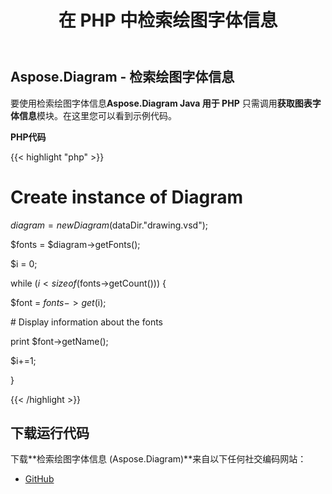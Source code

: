 ﻿---
title: 在 PHP 中检索绘图字体信息
type: docs
weight: 40
url: /zh/java/retrieve-drawing-font-information-in-php/
---
## **Aspose.Diagram - 检索绘图字体信息**
要使用检索绘图字体信息**Aspose.Diagram Java 用于 PHP** 只需调用**获取图表字体信息**模块。在这里您可以看到示例代码。

**PHP代码**

{{< highlight "php" >}}

 # Create instance of Diagram

$diagram = new Diagram($dataDir."drawing.vsd");

$fonts = $diagram->getFonts();

$i = 0;

while ($i<sizeof($fonts->getCount())) {

$font = $fonts->get($i);

\# Display information about the fonts

print $font->getName();

$i+=1;

}

{{< /highlight >}}
## **下载运行代码**
下载**检索绘图字体信息 (Aspose.Diagram)**来自以下任何社交编码网站：

- [GitHub](https://github.com/asposediagram/Aspose.Diagram-for-Java/blob/master/Plugins/Aspose_Diagram_Java_for_PHP/src/aspose/diagram/WorkingwithDiagrams/GetDiagramFontInfo.php)
